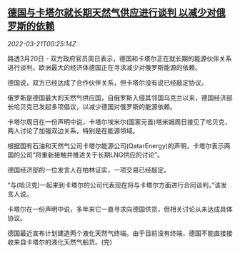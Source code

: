 <!--1647822662000-->
[德国与卡塔尔就长期天然气供应进行谈判 以减少对俄罗斯的依赖](https://cn.reuters.com/article/germany-qatar-gas-talks-0320-sun-idCNKCS2LI00J)
------

<div><i>2022-03-21T00:25:14Z</i></div><p>路透3月20日 - 双方政府官员周日表示，德国和卡塔尔正在就长期的能源伙伴关系进行谈判。欧洲最大的经济体德国正在寻求减少对俄罗斯能源的依赖。</p><p>德国说，双方已经达成了合作伙伴关系，但卡塔尔没有说已经敲定协议。</p><p>俄罗斯是德国最大的天然气供应国，自俄罗斯入侵其邻国乌克兰以来，德国经济部长哈贝克已发起多项倡议，以减少德国对俄罗斯的能源依赖。</p><p>卡塔尔周日在一份声明中说，卡塔尔埃米尔(国家元首)塔米姆周日接见了哈贝克，两人讨论了加强双边关系，特别是在能源领域。</p><p>根据国有石油和天然气公司卡塔尔能源公司(QatarEnergy)的声明，卡塔尔表示两国的公司“将重新接触并推进关于长期LNG供应的讨论”。</p><p>德国经济部的一位发言人在柏林证实，一项交易已经敲定。</p><p>“与(哈贝克)一起来到卡塔尔的公司代表现在将与卡塔尔方面进行合同谈判，”该发言人说。</p><p>卡塔尔在一份声明中说，多年来它一直寻求向德国供货，但相关讨论从未达成具体协议。</p><p>德国最近宣布计划建造两个液化天然气终端。由于目前没有终端，德国不能直接接收来自卡塔尔的液化天然气船货。(完)</p>
